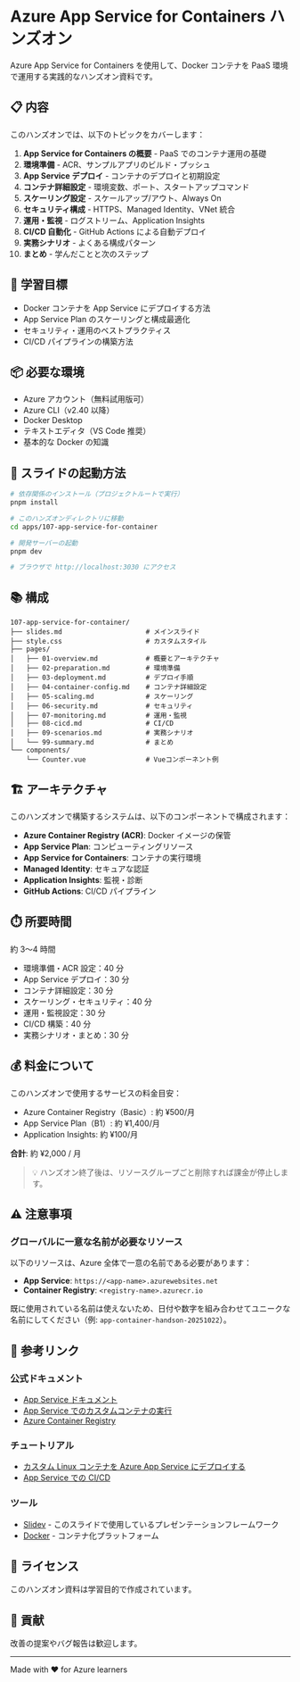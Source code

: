 # Azure App Service for Containers ハンズオン

Azure App Service for Containers を使用して、Docker コンテナを PaaS 環境で運用する実践的なハンズオン資料です。

## 📋 内容

このハンズオンでは、以下のトピックをカバーします：

1. **App Service for Containers の概要** - PaaS でのコンテナ運用の基礎
2. **環境準備** - ACR、サンプルアプリのビルド・プッシュ
3. **App Service デプロイ** - コンテナのデプロイと初期設定
4. **コンテナ詳細設定** - 環境変数、ポート、スタートアップコマンド
5. **スケーリング設定** - スケールアップ/アウト、Always On
6. **セキュリティ構成** - HTTPS、Managed Identity、VNet 統合
7. **運用・監視** - ログストリーム、Application Insights
8. **CI/CD 自動化** - GitHub Actions による自動デプロイ
9. **実務シナリオ** - よくある構成パターン
10. **まとめ** - 学んだことと次のステップ

## 🎯 学習目標

- Docker コンテナを App Service にデプロイする方法
- App Service Plan のスケーリングと構成最適化
- セキュリティ・運用のベストプラクティス
- CI/CD パイプラインの構築方法

## 📦 必要な環境

- Azure アカウント（無料試用版可）
- Azure CLI（v2.40 以降）
- Docker Desktop
- テキストエディタ（VS Code 推奨）
- 基本的な Docker の知識

## 🚀 スライドの起動方法

```bash
# 依存関係のインストール（プロジェクトルートで実行）
pnpm install

# このハンズオンディレクトリに移動
cd apps/107-app-service-for-container

# 開発サーバーの起動
pnpm dev

# ブラウザで http://localhost:3030 にアクセス
```

## 📚 構成

```
107-app-service-for-container/
├── slides.md                     # メインスライド
├── style.css                     # カスタムスタイル
├── pages/
│   ├── 01-overview.md            # 概要とアーキテクチャ
│   ├── 02-preparation.md         # 環境準備
│   ├── 03-deployment.md          # デプロイ手順
│   ├── 04-container-config.md    # コンテナ詳細設定
│   ├── 05-scaling.md             # スケーリング
│   ├── 06-security.md            # セキュリティ
│   ├── 07-monitoring.md          # 運用・監視
│   ├── 08-cicd.md                # CI/CD
│   ├── 09-scenarios.md           # 実務シナリオ
│   └── 99-summary.md             # まとめ
└── components/
    └── Counter.vue               # Vueコンポーネント例
```

## 🏗️ アーキテクチャ

このハンズオンで構築するシステムは、以下のコンポーネントで構成されます：

- **Azure Container Registry (ACR)**: Docker イメージの保管
- **App Service Plan**: コンピューティングリソース
- **App Service for Containers**: コンテナの実行環境
- **Managed Identity**: セキュアな認証
- **Application Insights**: 監視・診断
- **GitHub Actions**: CI/CD パイプライン

## ⏱️ 所要時間

約 3〜4 時間

- 環境準備・ACR 設定：40 分
- App Service デプロイ：30 分
- コンテナ詳細設定：30 分
- スケーリング・セキュリティ：40 分
- 運用・監視設定：30 分
- CI/CD 構築：40 分
- 実務シナリオ・まとめ：30 分

## 💰 料金について

このハンズオンで使用するサービスの料金目安：

- Azure Container Registry（Basic）: 約 ¥500/月
- App Service Plan（B1）: 約 ¥1,400/月
- Application Insights: 約 ¥100/月

**合計**: 約 ¥2,000 / 月

> 💡 ハンズオン終了後は、リソースグループごと削除すれば課金が停止します。

## ⚠️ 注意事項

### グローバルに一意な名前が必要なリソース

以下のリソースは、Azure 全体で一意の名前である必要があります：

- **App Service**: `https://<app-name>.azurewebsites.net`
- **Container Registry**: `<registry-name>.azurecr.io`

既に使用されている名前は使えないため、日付や数字を組み合わせてユニークな名前にしてください（例: `app-container-handson-20251022`）。

## 🔗 参考リンク

### 公式ドキュメント

- [App Service ドキュメント](https://learn.microsoft.com/ja-jp/azure/app-service/)
- [App Service でのカスタムコンテナの実行](https://learn.microsoft.com/ja-jp/azure/app-service/quickstart-custom-container)
- [Azure Container Registry](https://learn.microsoft.com/ja-jp/azure/container-registry/)

### チュートリアル

- [カスタム Linux コンテナを Azure App Service にデプロイする](https://learn.microsoft.com/ja-jp/azure/app-service/tutorial-custom-container)
- [App Service での CI/CD](https://learn.microsoft.com/ja-jp/azure/app-service/deploy-ci-cd-custom-container)

### ツール

- [Slidev](https://sli.dev/) - このスライドで使用しているプレゼンテーションフレームワーク
- [Docker](https://www.docker.com/) - コンテナ化プラットフォーム

## 📝 ライセンス

このハンズオン資料は学習目的で作成されています。

## 🤝 貢献

改善の提案やバグ報告は歓迎します。

---

Made with ❤️ for Azure learners

